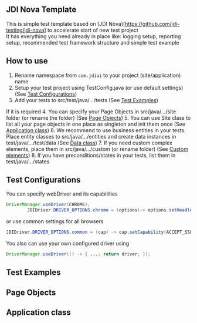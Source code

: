 ## JDI Nova Template
This is simple test template based on (JDI Nova)[https://github.com/jdi-testing/jdi-nova] to accelerate start of new test project</br>
It has everything you need already in place like: logging setup, reporting setup, recommended test framework structure and simple test example</br>

## How to use
1. Rename namespace from `com.jdiai` to your project (site/application) name
2. Setup your test project using TestConfig.java (or use default settings) (See [Test Configurations](#test-configurations))
3. Add your tests to src/test/java/.../tests (See [Test Examples](#test-examples))

If it is required
4. You can specify your Page Objects in src/java/.../site folder (or rename the folder) (See [Page Objects](#page-objects))
5. You can use Site class to list all your page objects in one place as singleton and init them once (See [Application class](#application-class))
6. We recommend to use business entities in your tests. Place entity classes to src/java/.../entities and create data instances in test/java/.../test/data (See [Data class](#data-class))
7. If you need custom complex elements, place them in src/java/.../custom (or rename folder)  (See [Custom elements](#custom-elements))
8. If you have preconditions/states in your tests, list them in test/java/.../states

## Test Configurations
You can specify webDriver and its capabilities
```java
DriverManager.useDriver(CHROME);
        JDIDriver.DRIVER_OPTIONS.chrome = (options)-> options.setHeadless(true);
```
or use common settings for all browsers
```java
JDIDriver.DRIVER_OPTIONS.common = (cap) -> cap.setCapability(ACCEPT_SSL_CERTS, true);
```
You also can use your own configured driver using
```java
DriverManager.useDriver(() -> { ...; return driver; });
```

## Test Examples

## Page Objects

## Application class
